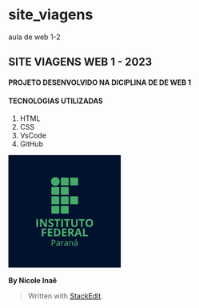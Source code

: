 # site_viagens
aula de web 1-2


## SITE VIAGENS WEB 1 - 2023
#### PROJETO DESENVOLVIDO NA DICIPLINA DE DE WEB 1

#### TECNOLOGIAS UTILIZADAS

 1. HTML
 2. CSS
 3. VsCode
 4. GitHub
 
 ![logo_ifpr](https://github.com/nihholiveira/site_viagens/blob/4cd698d8c3d251ebbf67ab248b72805d160baeea/if.png)

**By Nicole Inaê**

> Written with [StackEdit](https://stackedit.io/).
